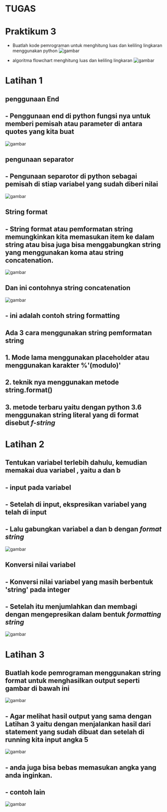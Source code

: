 # TUGAS
# Praktikum 3

- Buatlah kode pemrograman untuk menghitung luas dan keliling lingkaran menggunakan python 
![gambar](gambarss/1s.png)

- algoritma flowchart menghitung luas dan keliling lingkaran 
![gambar](gambarss/1,2s.png)

# Latihan 1

## penggunaan End
## - Penggunaan end di python fungsi nya untuk memberi pemisah atau parameter di antara quotes yang kita buat
![gambar](gambarss/2s.png)

## pengunaan separator
## - Pengunaan separotor di python sebagai pemisah di stiap variabel yang sudah diberi nilai
![gambar](gambarss/3s.png)

## String format
## - String format atau pemformatan string memungkinkan kita memasukan item ke dalam string atau bisa juga bisa menggabungkan string yang menggunakan koma atau string concatenation.
![gambar](gambarss/4s.png)

## Dan ini contohnya string concatenation
![gambar](gambarss/5s.png)

## - ini adalah contoh string formatting
## Ada 3 cara menggunakan string pemformatan string 
## 1. Mode lama menggunakan placeholder atau menggunakan karakter %'(modulo)'
## 2. teknik nya menggunakan metode string.format()
## 3. metode terbaru yaitu dengan python 3.6 menggunakan string literal yang di format disebut *f-string*

# Latihan 2
## Tentukan variabel terlebih dahulu, kemudian memakai dua variabel , yaitu a dan b
## - input pada variabel
## - Setelah di input, ekspresikan variabel yang telah di input
## - Lalu gabungkan variabel a dan b dengan *format string* 
![gambar](gambarss/6s.png)

## Konversi nilai variabel
## - Konversi nilai variabel yang masih berbentuk 'string' pada integer
## - Setelah itu menjumlahkan dan membagi dengan mengepresikan dalam bentuk *formatting string*
![gambar](gamabarss/7s.png)

# Latihan 3
## Buatlah kode pemrograman menggunakan string format untuk menghasilkan output seperti gambar di bawah ini
![gambar](gambarss)


## - Agar melihat hasil output yang sama dengan Latihan 3 yaitu dengan menjalankan hasil dari statement yang sudah dibuat dan setelah di running kita input angka 5
![gambar](gambarss/)
## - anda juga bisa bebas memasukan angka yang anda inginkan.
## - contoh lain 
![gambar](gambarss/)

